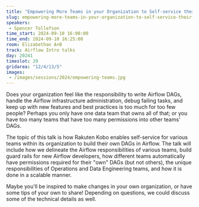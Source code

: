 ```yaml
---
title: "Empowering More Teams in your Organization to Self-service their Airflow Needs"
slug: empowering-more-teams-in-your-organization-to-self-service-their-airflow-needs
speakers:
 - Spencer Tollefson
time_start: 2024-09-10 16:00:00
time_end: 2024-09-10 16:25:00
room: Elizabethan A+B
track: Airflow Intro talks
day: 20241
timeslot: 29
gridarea: "12/4/13/5"
images: 
 - /images/sessions/2024/empowering-teams.jpg
---
```


Does your organization feel like the responsibility to write Airflow DAGs, handle the Airflow infrastructure administration, debug failing tasks, and keep up with new features and best practices is too much for too few people? Perhaps you only have one data team that owns all of that; or you have too many teams that have too many permissions into other teams' DAGs.
 
The topic of this talk is how Rakuten Kobo enables self-service for various teams within its organization to build their own DAGs in Airflow. The talk will include how we delineate the Airflow responsibilities of various teams, build guard rails for new Airflow developers, how different teams automatically have permissions required for their "own" DAGs (but not others), the unique responsibilities of Operations and Data Engineering teams, and how it is done in a scalable manner. 
 
Maybe you'll be inspired to make changes in your own organization, or have some tips of your own to share! Depending on questions, we could discuss some of the technical details as well.